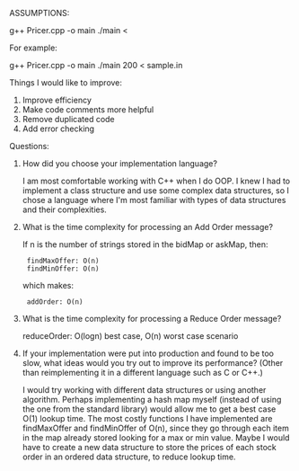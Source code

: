 ASSUMPTIONS:

g++ Pricer.cpp -o main
./main <target-size> < <log-file>

For example:

g++ Pricer.cpp -o main
./main 200 < sample.in



Things I would like to improve:

1. Improve efficiency
2. Make code comments more helpful
3. Remove duplicated code
4. Add error checking


Questions:

1. How did you choose your implementation language?

	I am most comfortable working with C++ when I do OOP. I knew I had to implement a class structure and use some complex data structures, so I chose a language where I'm most familiar with types of data structures and their complexities. 

2. What is the time complexity for processing an Add Order message?

	If n is the number of strings stored in the bidMap or askMap, then:

		findMaxOffer: O(n) 
		findMinOffer: O(n)

	which makes:

		addOrder: O(n) 

3. What is the time complexity for processing a Reduce Order message?

	reduceOrder: O(logn) best case, O(n) worst case scenario

4. If your implementation were put into production and found to be too slow, what ideas would you try out to improve its performance? (Other than reimplementing it in a different language such as C or C++.)

	I would try working with different data structures or using another algorithm. Perhaps implementing a hash map myself (instead of using the one from the standard library) would allow me to get a best case O(1) lookup time. The most costly functions I have implemented are findMaxOffer and findMinOffer of O(n), since they go through each item in the map already stored looking for a max or min value. Maybe I would have to create a new data structure to store the prices of each stock order in an ordered data structure, to reduce lookup time. 